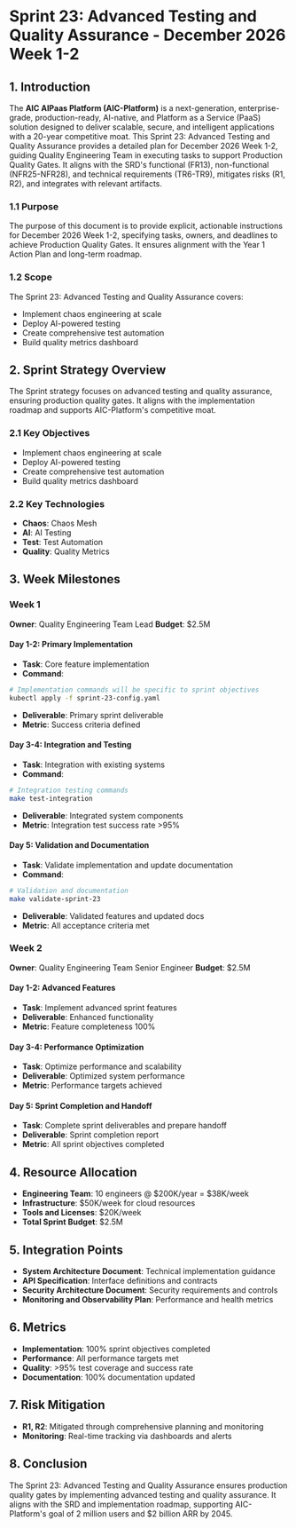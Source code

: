 # Sprint 23: Advanced Testing and Quality Assurance - December 2026 Week 1-2

## 1. Introduction
The **AIC AIPaas Platform (AIC-Platform)** is a next-generation, enterprise-grade, production-ready, AI-native, and Platform as a Service (PaaS) solution designed to deliver scalable, secure, and intelligent applications with a 20-year competitive moat. This Sprint 23: Advanced Testing and Quality Assurance provides a detailed plan for December 2026 Week 1-2, guiding Quality Engineering Team in executing tasks to support Production Quality Gates. It aligns with the SRD's functional (FR13), non-functional (NFR25-NFR28), and technical requirements (TR6-TR9), mitigates risks (R1, R2), and integrates with relevant artifacts.

### 1.1 Purpose
The purpose of this document is to provide explicit, actionable instructions for December 2026 Week 1-2, specifying tasks, owners, and deadlines to achieve Production Quality Gates. It ensures alignment with the Year 1 Action Plan and long-term roadmap.

### 1.2 Scope
The Sprint 23: Advanced Testing and Quality Assurance covers:
- Implement chaos engineering at scale
- Deploy AI-powered testing
- Create comprehensive test automation
- Build quality metrics dashboard

## 2. Sprint Strategy Overview
The Sprint strategy focuses on advanced testing and quality assurance, ensuring production quality gates. It aligns with the implementation roadmap and supports AIC-Platform's competitive moat.

### 2.1 Key Objectives
- Implement chaos engineering at scale
- Deploy AI-powered testing
- Create comprehensive test automation
- Build quality metrics dashboard

### 2.2 Key Technologies
- **Chaos**: Chaos Mesh
- **AI**: AI Testing
- **Test**: Test Automation
- **Quality**: Quality Metrics

## 3. Week Milestones

### Week 1
**Owner**: Quality Engineering Team Lead
**Budget**: $2.5M

#### Day 1-2: Primary Implementation
- **Task**: Core feature implementation
- **Command**: 
```bash
# Implementation commands will be specific to sprint objectives
kubectl apply -f sprint-23-config.yaml
```
- **Deliverable**: Primary sprint deliverable
- **Metric**: Success criteria defined

#### Day 3-4: Integration and Testing
- **Task**: Integration with existing systems
- **Command**:
```bash
# Integration testing commands
make test-integration
```
- **Deliverable**: Integrated system components
- **Metric**: Integration test success rate >95%

#### Day 5: Validation and Documentation
- **Task**: Validate implementation and update documentation
- **Command**:
```bash
# Validation and documentation
make validate-sprint-23
```
- **Deliverable**: Validated features and updated docs
- **Metric**: All acceptance criteria met

### Week 2
**Owner**: Quality Engineering Team Senior Engineer
**Budget**: $2.5M

#### Day 1-2: Advanced Features
- **Task**: Implement advanced sprint features
- **Deliverable**: Enhanced functionality
- **Metric**: Feature completeness 100%

#### Day 3-4: Performance Optimization
- **Task**: Optimize performance and scalability
- **Deliverable**: Optimized system performance
- **Metric**: Performance targets achieved

#### Day 5: Sprint Completion and Handoff
- **Task**: Complete sprint deliverables and prepare handoff
- **Deliverable**: Sprint completion report
- **Metric**: All sprint objectives completed

## 4. Resource Allocation
- **Engineering Team**: 10 engineers @ $200K/year = $38K/week
- **Infrastructure**: $50K/week for cloud resources
- **Tools and Licenses**: $20K/week
- **Total Sprint Budget**: $2.5M

## 5. Integration Points
- **System Architecture Document**: Technical implementation guidance
- **API Specification**: Interface definitions and contracts
- **Security Architecture Document**: Security requirements and controls
- **Monitoring and Observability Plan**: Performance and health metrics

## 6. Metrics
- **Implementation**: 100% sprint objectives completed
- **Performance**: All performance targets met
- **Quality**: >95% test coverage and success rate
- **Documentation**: 100% documentation updated

## 7. Risk Mitigation
- **R1, R2**: Mitigated through comprehensive planning and monitoring
- **Monitoring**: Real-time tracking via dashboards and alerts

## 8. Conclusion
The Sprint 23: Advanced Testing and Quality Assurance ensures production quality gates by implementing advanced testing and quality assurance. It aligns with the SRD and implementation roadmap, supporting AIC-Platform's goal of 2 million users and $2 billion ARR by 2045.
